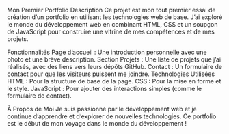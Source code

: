 Mon Premier Portfolio
Description
Ce projet est mon tout premier essai de création d’un portfolio en utilisant les technologies web de base. J’ai exploré le monde du développement web en combinant HTML, CSS et un soupçon de JavaScript pour construire une vitrine de mes compétences et de mes projets.

Fonctionnalités
Page d’accueil : Une introduction personnelle avec une photo et une brève description.
Section Projets : Une liste de projets que j’ai réalisés, avec des liens vers leurs dépôts GitHub.
Contact : Un formulaire de contact pour que les visiteurs puissent me joindre.
Technologies Utilisées
HTML : Pour la structure de base de la page.
CSS : Pour la mise en forme et le style.
JavaScript : Pour ajouter des interactions simples (comme le formulaire de contact).

À Propos de Moi
Je suis passionné par le développement web et je continue d’apprendre et d’explorer de nouvelles technologies. Ce portfolio est le début de mon voyage dans le monde du développement !
